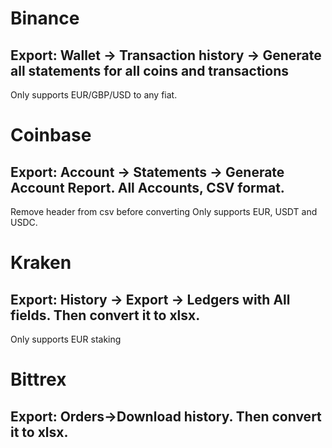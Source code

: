 # Binance
## Export: Wallet -> Transaction history -> Generate all statements for all coins and transactions
Only supports EUR/GBP/USD to any fiat.

# Coinbase
## Export: Account -> Statements -> Generate Account Report. All Accounts, CSV format.
Remove header from csv before converting
Only supports EUR, USDT and USDC.

# Kraken
## Export: History -> Export -> Ledgers with All fields. Then convert it to xlsx.
Only supports EUR staking

# Bittrex
## Export: Orders->Download history. Then convert it to xlsx.
